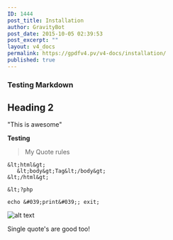 ```yaml
---
ID: 1444
post_title: Installation
author: GravityBot
post_date: 2015-10-05 02:39:53
post_excerpt: ""
layout: v4_docs
permalink: https://gpdfv4.pv/v4-docs/installation/
published: true
---
```

### Testing Markdown

## Heading 2

"This is awesome"

<b>Testing</b>
> My Quote rules

```
&lt;html&gt;
   &lt;body&gt;Tag&lt;/body&gt;
&lt;/html&gt;

&lt;?php 

echo &#039;print&#039;; exit;
```

![alt text](https://gpdfv4.pv/app/uploads/2015/10/andromeda.jpg "Space Jam")

Single quote's are good too!
